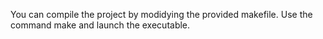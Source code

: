You can compile the project by modidying the provided makefile. Use the command make and launch the executable.
